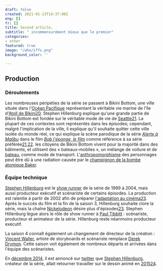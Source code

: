 ```yaml
---
draft: false
created: 2021-01-13T14:37:00Z
eng: []
fr: []
title: Second article,
subtitle: " incommensurément mieux que le premier"
categories:
- other
featured: true
image: "/who/iffs.png"
background_color: ''

---
```

## Production

### Déroulements

Les nombreuses péripéties de la série se passent à Bikini Bottom, une ville située dans l'[Océan Pacifique](https://fr.wikipedia.org/wiki/Oc%C3%A9an_Pacifique "Océan Pacifique") représentant la véritable vie marine de l'île d'[Atoll de Bikini](https://fr.wikipedia.org/wiki/Atoll_de_Bikini "Atoll de Bikini")[20](https://fr.wikipedia.org/wiki/Bob_l%27%C3%A9ponge#cite_note-QSR-20). Stephen Hillenburg explique qu'une grande partie de Bikini Bottom est fondée sur le véritable mode de vie de [Seattle](https://fr.wikipedia.org/wiki/Seattle "Seattle")[21](https://fr.wikipedia.org/wiki/Bob_l%27%C3%A9ponge#cite_note-SpongeBob_SquarePants-21). La plupart de ces contextes sont représentés dans les épisodes; cependant, malgré l'implication de la ville, il explique qu'il souhaite quitter cette ville isolée du monde réel, ce qui explique la scène parodique de la série [_Alerte à Malibu_](https://fr.wikipedia.org/wiki/Alerte_%C3%A0_Malibu "Alerte à Malibu") dans le film [_Bob l'éponge, le film_](https://fr.wikipedia.org/wiki/Bob_l%27%C3%A9ponge,_le_film "Bob l'éponge, le film") comme référence à sa série préférée[21](https://fr.wikipedia.org/wiki/Bob_l%27%C3%A9ponge#cite_note-SpongeBob_SquarePants-21),[22](https://fr.wikipedia.org/wiki/Bob_l%27%C3%A9ponge#cite_note-Exposed-22). les citoyens de Bikini Bottom vivent pour la majorité dans des bâtiments, et utilisent des « bateaux-mobiles », un mélange de voiture et de [bateau](https://fr.wikipedia.org/wiki/Bateau "Bateau"), comme mode de transport. L'[anthropomorphisme](https://fr.wikipedia.org/wiki/Anthropomorphisme "Anthropomorphisme") des personnages peut être dû à une radiation causée par le [champignon de la bombe atomique Baker](https://fr.wikipedia.org/wiki/Op%C3%A9ration_Crossroads "Opération Crossroads").

### Équipe technique

[Stephen Hillenburg](https://fr.wikipedia.org/wiki/Stephen_Hillenburg "Stephen Hillenburg") est le [show runner](https://fr.wikipedia.org/wiki/Show_runner "Show runner") de la série de 1999 à 2004, mais aussi producteur exécutif et scénariste de certains épisodes. La production est ralentie à partir de 2002 afin de préparer [l'adaptation au cinéma](https://fr.wikipedia.org/wiki/Bob_l%27%C3%A9ponge,_le_film "Bob l'éponge, le film")[23](https://fr.wikipedia.org/wiki/Bob_l%27%C3%A9ponge#cite_note-ref-1-23). Après le succès du film et la fin de la saison 3, Hillenburg souhaite clore la série, mais la chaîne [Nickelodeon](https://fr.wikipedia.org/wiki/Nickelodeon_(cha%C3%AEne_de_t%C3%A9l%C3%A9vision) "Nickelodeon (chaîne de télévision)") désire plus d'épisodes[23](https://fr.wikipedia.org/wiki/Bob_l%27%C3%A9ponge#cite_note-ref-1-23). Stephen Hillenburg lègue alors le rôle de show runner à [Paul Tibbitt](https://fr.wikipedia.org/wiki/Paul_Tibbitt "Paul Tibbitt") : scénariste, producteur et animateur de la série. Hillenburg reste néanmoins producteur exécutif.

La saison 4 connaît également un changement de directeur de la création : [Vincent Waller](https://fr.wikipedia.org/wiki/Vincent_Waller "Vincent Waller"), artiste de storyboards et scénariste remplace [Derek Drymon](https://fr.wikipedia.org/wiki/Derek_Drymon "Derek Drymon"). Cette saison voit également de nombreux départs et arrivées dans l'équipe des scénaristes.

En [décembre 2014](https://fr.wikipedia.org/wiki/D%C3%A9cembre_2014 "Décembre 2014"), il est annoncé sur [twitter](https://fr.wikipedia.org/wiki/Twitter "Twitter") que [Stephen Hillenburg](https://fr.wikipedia.org/wiki/Stephen_Hillenburg "Stephen Hillenburg"), créateur de la série, allait retourner travailler sur le dessin animé en [2015](https://fr.wikipedia.org/wiki/2015 "2015")[24](https://fr.wikipedia.org/wiki/Bob_l%27%C3%A9ponge#cite_note-24).